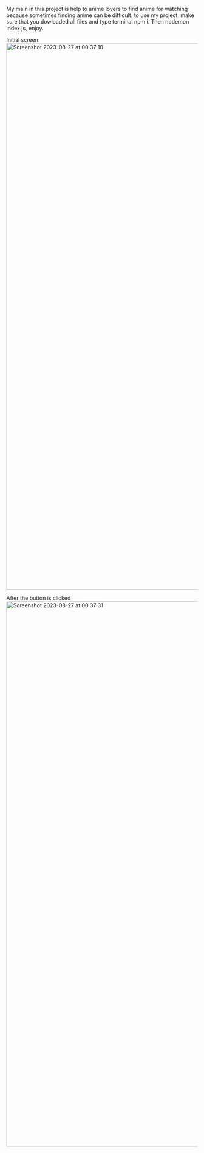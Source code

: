 My main in this project is help to anime lovers to find anime for watching because sometimes finding anime can be difficult.
to use my project, make sure that you dowloaded all files and type terminal npm i. Then nodemon index.js, enjoy.

Initial screen
<img width="1440" alt="Screenshot 2023-08-27 at 00 37 10" src="https://github.com/burakorkmaz/animeFinder/assets/119005365/8afe9cea-48f5-4152-8245-52ef6b7a8923">

After the button is clicked
<img width="1437" alt="Screenshot 2023-08-27 at 00 37 31" src="https://github.com/burakorkmaz/animeFinder/assets/119005365/e0ad3383-dc81-4fa9-9174-972b320d0c7e">
